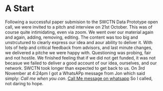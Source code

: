 # A Start

Following a successful paper submision to the SWCTN Data Prototype open call, we were invited to a pitch and interview on 21st October. This was of course quite intimidating, even via zoom. We went over our material again and again, adding, removing, editing. The content was too big and unstrcutured to clearly express our idea and aour ability to deliver it. With lots of help and critical feedback from advisors, and last minute changes, we delivered a pitche we were happy with. Questioning was probing, fair and not hostile. We finished feeling that if we did not get funded, it was not becasue we failed to deliver a good account of our idea, ourselves, and our network.
SWCTN took longer than expected to get back to us. On 3rd November at 4:24pm I got a WhatsAPp message from Jon which said simply: _Call me when you can_.
[Call Me message on whatsapp](images/CallMe.png)
So I called, not daring to hope.
